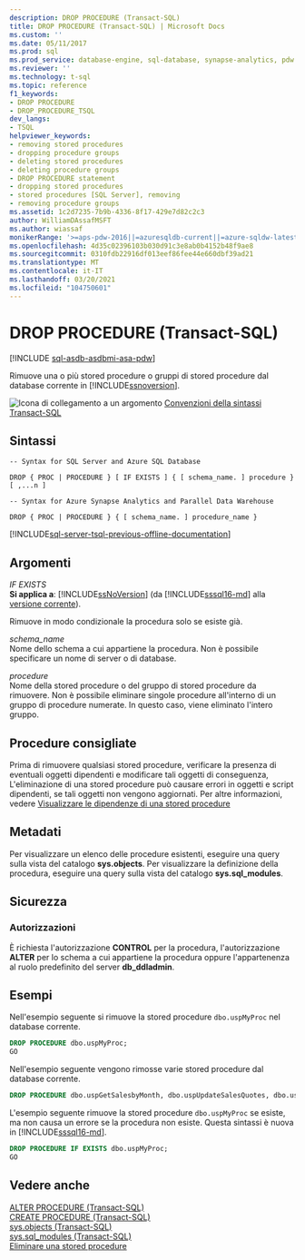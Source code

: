 ```yaml
---
description: DROP PROCEDURE (Transact-SQL)
title: DROP PROCEDURE (Transact-SQL) | Microsoft Docs
ms.custom: ''
ms.date: 05/11/2017
ms.prod: sql
ms.prod_service: database-engine, sql-database, synapse-analytics, pdw
ms.reviewer: ''
ms.technology: t-sql
ms.topic: reference
f1_keywords:
- DROP PROCEDURE
- DROP_PROCEDURE_TSQL
dev_langs:
- TSQL
helpviewer_keywords:
- removing stored procedures
- dropping procedure groups
- deleting stored procedures
- deleting procedure groups
- DROP PROCEDURE statement
- dropping stored procedures
- stored procedures [SQL Server], removing
- removing procedure groups
ms.assetid: 1c2d7235-7b9b-4336-8f17-429e7d82c2c3
author: WilliamDAssafMSFT
ms.author: wiassaf
monikerRange: '>=aps-pdw-2016||=azuresqldb-current||=azure-sqldw-latest||>=sql-server-2016||>=sql-server-linux-2017||=azuresqldb-mi-current'
ms.openlocfilehash: 4d35c02396103b030d91c3e8ab0b4152b48f9ae8
ms.sourcegitcommit: 0310fdb22916df013eef86fee44e660dbf39ad21
ms.translationtype: MT
ms.contentlocale: it-IT
ms.lasthandoff: 03/20/2021
ms.locfileid: "104750601"
---
```

# <a name="drop-procedure-transact-sql"></a>DROP PROCEDURE (Transact-SQL)
[!INCLUDE [sql-asdb-asdbmi-asa-pdw](../../includes/applies-to-version/sql-asdb-asdbmi-asa-pdw.md)]

  Rimuove una o più stored procedure o gruppi di stored procedure dal database corrente in [!INCLUDE[ssnoversion](../../includes/ssnoversion-md.md)].  
  
 ![Icona di collegamento a un argomento](../../database-engine/configure-windows/media/topic-link.gif "Icona di collegamento a un argomento") [Convenzioni della sintassi Transact-SQL](../../t-sql/language-elements/transact-sql-syntax-conventions-transact-sql.md)  
  
## <a name="syntax"></a>Sintassi  
  
```syntaxsql
-- Syntax for SQL Server and Azure SQL Database  
  
DROP { PROC | PROCEDURE } [ IF EXISTS ] { [ schema_name. ] procedure } [ ,...n ]  
```  
  
```syntaxsql
-- Syntax for Azure Synapse Analytics and Parallel Data Warehouse  
  
DROP { PROC | PROCEDURE } { [ schema_name. ] procedure_name }  
```  
  
[!INCLUDE[sql-server-tsql-previous-offline-documentation](../../includes/sql-server-tsql-previous-offline-documentation.md)]

## <a name="arguments"></a>Argomenti
 *IF EXISTS*  
 **Si applica a**: [!INCLUDE[ssNoVersion](../../includes/ssnoversion-md.md)] (da [!INCLUDE[sssql16-md](../../includes/sssql16-md.md)] alla [versione corrente](/troubleshoot/sql/general/determine-version-edition-update-level)).  
  
 Rimuove in modo condizionale la procedura solo se esiste già.  
  
 *schema_name*  
 Nome dello schema a cui appartiene la procedura. Non è possibile specificare un nome di server o di database.  
  
 *procedure*  
 Nome della stored procedure o del gruppo di stored procedure da rimuovere. Non è possibile eliminare singole procedure all'interno di un gruppo di procedure numerate. In questo caso, viene eliminato l'intero gruppo.  
  
## <a name="best-practices"></a>Procedure consigliate  
 Prima di rimuovere qualsiasi stored procedure, verificare la presenza di eventuali oggetti dipendenti e modificare tali oggetti di conseguenza, L'eliminazione di una stored procedure può causare errori in oggetti e script dipendenti, se tali oggetti non vengono aggiornati. Per altre informazioni, vedere [Visualizzare le dipendenze di una stored procedure](../../relational-databases/stored-procedures/view-the-dependencies-of-a-stored-procedure.md)  
  
## <a name="metadata"></a>Metadati  
 Per visualizzare un elenco delle procedure esistenti, eseguire una query sulla vista del catalogo **sys.objects**. Per visualizzare la definizione della procedura, eseguire una query sulla vista del catalogo **sys.sql_modules**.  
  
## <a name="security"></a>Sicurezza  
  
### <a name="permissions"></a>Autorizzazioni  
 È richiesta l'autorizzazione **CONTROL** per la procedura, l'autorizzazione **ALTER** per lo schema a cui appartiene la procedura oppure l'appartenenza al ruolo predefinito del server **db_ddladmin**.  
  
## <a name="examples"></a>Esempi  
 Nell'esempio seguente si rimuove la stored procedure `dbo.uspMyProc` nel database corrente.  
  
```sql  
DROP PROCEDURE dbo.uspMyProc;  
GO  
```  
  
 Nell'esempio seguente vengono rimosse varie stored procedure dal database corrente.  
  
```sql  
DROP PROCEDURE dbo.uspGetSalesbyMonth, dbo.uspUpdateSalesQuotes, dbo.uspGetSalesByYear;  
```  
  
 L'esempio seguente rimuove la stored procedure `dbo.uspMyProc` se esiste, ma non causa un errore se la procedura non esiste. Questa sintassi è nuova in [!INCLUDE[sssql16-md](../../includes/sssql16-md.md)].  
  
```sql  
DROP PROCEDURE IF EXISTS dbo.uspMyProc;  
GO  
```  
  
  
## <a name="see-also"></a>Vedere anche  
 [ALTER PROCEDURE &#40;Transact-SQL&#41;](../../t-sql/statements/alter-procedure-transact-sql.md)   
 [CREATE PROCEDURE &#40;Transact-SQL&#41;](../../t-sql/statements/create-procedure-transact-sql.md)   
 [sys.objects &#40;Transact-SQL&#41;](../../relational-databases/system-catalog-views/sys-objects-transact-sql.md)   
 [sys.sql_modules &#40;Transact-SQL&#41;](../../relational-databases/system-catalog-views/sys-sql-modules-transact-sql.md)   
 [Eliminare una stored procedure](../../relational-databases/stored-procedures/delete-a-stored-procedure.md)  
